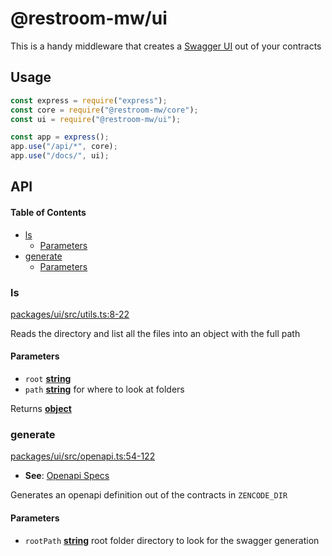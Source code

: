 # @restroom-mw/ui

This is a handy middleware that creates a [Swagger UI](https://swagger.io/tools/swagger-ui/) out of your contracts

## Usage

```js
const express = require("express");
const core = require("@restroom-mw/core");
const ui = require("@restroom-mw/ui");

const app = express();
app.use("/api/*", core);
app.use("/docs/", ui);
```

## API

<!-- Generated by documentation.js. Update this documentation by updating the source code. -->

#### Table of Contents

*   [ls](#ls)
    *   [Parameters](#parameters)
*   [generate](#generate)
    *   [Parameters](#parameters-1)

### ls

[packages/ui/src/utils.ts:8-22](https://github.com/dyne/restroom-mw/blob/d4e769cd5a81cacf3db515f0ee271b1d4dd298e0/packages/ui/src/utils.ts#L8-L22 "Source code on GitHub")

Reads the directory and list all the files
into an object with the full path

#### Parameters

*   `root` **[string](https://developer.mozilla.org/docs/Web/JavaScript/Reference/Global_Objects/String)** 
*   `path` **[string](https://developer.mozilla.org/docs/Web/JavaScript/Reference/Global_Objects/String)** for where to look at folders

Returns **[object](https://developer.mozilla.org/docs/Web/JavaScript/Reference/Global_Objects/Object)** 

### generate

[packages/ui/src/openapi.ts:54-122](https://github.com/dyne/restroom-mw/blob/d4e769cd5a81cacf3db515f0ee271b1d4dd298e0/packages/ui/src/openapi.ts#L54-L122 "Source code on GitHub")

*   **See**: [Openapi Specs](http://spec.openapis.org/oas/v3.0.3)

Generates an openapi definition out of the contracts in `ZENCODE_DIR`

#### Parameters

*   `rootPath` **[string](https://developer.mozilla.org/docs/Web/JavaScript/Reference/Global_Objects/String)** root folder directory to look for the swagger generation
